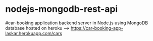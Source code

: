# nodejs-mongodb-rest-api
#car-booking application backend server in Node.js using MongoDB database
hosted on heroku --> https://car-booking-app-laskar.herokuapp.com/cars
